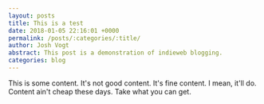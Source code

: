 ```yaml
---
layout: posts
title: This is a test
date: 2018-01-05 22:16:01 +0000
permalink: /posts/:categories/:title/
author: Josh Vogt
abstract: This post is a demonstration of indieweb blogging.
categories: blog
---
```


This is some content. It's not good content. It's fine content. I mean, it'll do. Content ain't cheap these days. Take what you can get.


